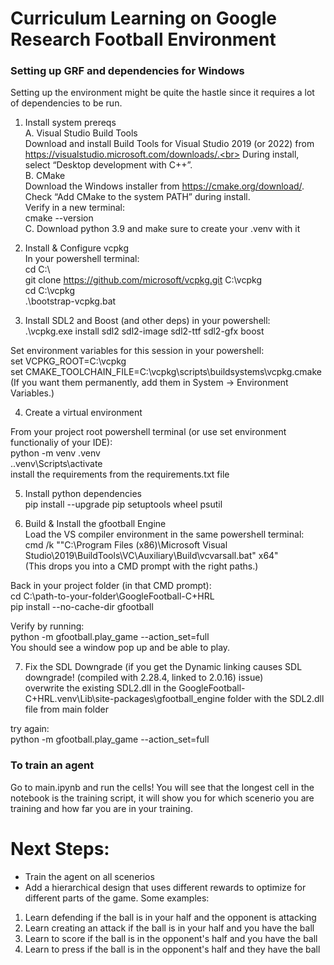 # Curriculum Learning on Google Research Football Environment
### Setting up GRF and dependencies for Windows
Setting up the environment might be quite the hastle since it requires a lot of dependencies to be run. <br>


1) Install system prereqs <br>
   A. Visual Studio Build Tools <br>
   Download and install Build Tools for Visual Studio 2019 (or 2022) from https://visualstudio.microsoft.com/downloads/.<br>
   During install, select “Desktop development with C++”. <br>
   B. CMake <br>
   Download the Windows installer from https://cmake.org/download/. <br>
   Check “Add CMake to the system PATH” during install. <br>
   Verify in a new terminal: <br>
   cmake --version <br>
   C. Download python 3.9 and make sure to create your .venv with it <br>

2) Install & Configure vcpkg <br>
In your powershell terminal: <br>
cd C:\ <br>
git clone https://github.com/microsoft/vcpkg.git C:\vcpkg <br>
cd C:\vcpkg <br>
.\bootstrap-vcpkg.bat <br>

3) Install SDL2 and Boost (and other deps) in your powershell: <br>
.\vcpkg.exe install sdl2 sdl2-image sdl2-ttf sdl2-gfx boost <br>

Set environment variables for this session in your powershell: <br>
set VCPKG_ROOT=C:\vcpkg <br>
set CMAKE_TOOLCHAIN_FILE=C:\vcpkg\scripts\buildsystems\vcpkg.cmake <br>
(If you want them permanently, add them in System → Environment Variables.) <br>

4) Create a virtual environment <br>

From your project root powershell terminal (or use set environment functionaliy of your IDE): <br>
python -m venv .venv <br>
.\.venv\Scripts\activate <br>
install the requirements from the requirements.txt file <br>

5) Install python dependencies <br>
   pip install --upgrade pip setuptools wheel psutil <br>

6) Build & Install the gfootball Engine <br>
   Load the VS compiler environment in the same powershell terminal: <br>
   cmd /k ""C:\Program Files (x86)\Microsoft Visual Studio\2019\BuildTools\VC\Auxiliary\Build\vcvarsall.bat" x64" <br>
   (This drops you into a CMD prompt with the right paths.) <br> 

Back in your project folder (in that CMD prompt): <br>
cd C:\path-to-your-folder\GoogleFootball-C+HRL <br>
pip install --no-cache-dir gfootball <br>

Verify by running: <br>
python -m gfootball.play_game --action_set=full <br>
You should see a window pop up and be able to play. <br>

7) Fix the SDL Downgrade (if you get the Dynamic linking causes SDL downgrade! (compiled with 2.28.4, linked to 2.0.16) issue) <br>
   overwrite the existing SDL2.dll in the GoogleFootball-C+HRL\.venv\Lib\site-packages\gfootball_engine folder with the SDL2.dll file from main folder <br>

try again: <br>
python -m gfootball.play_game --action_set=full

### To train an agent
Go to main.ipynb and run the cells! You will see that the longest cell in the notebook is the training script, it will show you for which scenerio you are training and how far you are in your training. <br>

# Next Steps: <br> 
- Train the agent on all scenerios <br>
- Add a hierarchical design that uses different rewards to optimize for different parts of the game. Some examples: <br>
1) Learn defending if the ball is in your half and the opponent is attacking <br>
2) Learn creating an attack if the ball is in your half and you have the ball <br>
3) Learn to score if the ball is in the opponent's half and you have the ball <br>
4) Learn to press if the ball is in the opponent's half and they have the ball <br>